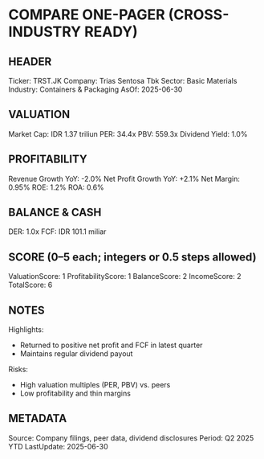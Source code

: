# COMPARE ONE-PAGER (CROSS-INDUSTRY READY)

## HEADER
Ticker: TRST.JK
Company: Trias Sentosa Tbk
Sector: Basic Materials
Industry: Containers & Packaging
AsOf: 2025-06-30

## VALUATION
Market Cap: IDR 1.37 triliun
PER: 34.4x
PBV: 559.3x
Dividend Yield: 1.0%

## PROFITABILITY
Revenue Growth YoY: -2.0%
Net Profit Growth YoY: +2.1%
Net Margin: 0.95%
ROE: 1.2%
ROA: 0.6%

## BALANCE & CASH
DER: 1.0x
FCF: IDR 101.1 miliar

## SCORE (0–5 each; integers or 0.5 steps allowed)
ValuationScore: 1
ProfitabilityScore: 1
BalanceScore: 2
IncomeScore: 2
TotalScore: 6

## NOTES
Highlights:
- Returned to positive net profit and FCF in latest quarter
- Maintains regular dividend payout

Risks:
- High valuation multiples (PER, PBV) vs. peers
- Low profitability and thin margins

## METADATA
Source: Company filings, peer data, dividend disclosures
Period: Q2 2025 YTD
LastUpdate: 2025-06-30